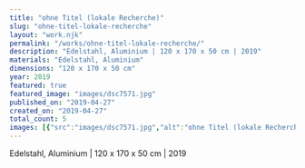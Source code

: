 ```yaml
---
title: "ohne Titel (lokale Recherche)"
slug: "ohne-titel-lokale-recherche"
layout: "work.njk"
permalink: "/works/ohne-titel-lokale-recherche/"
description: "Edelstahl, Aluminium | 120 x 170 x 50 cm | 2019"
materials: "Edelstahl, Aluminium"
dimensions: "120 x 170 x 50 cm"
year: 2019
featured: true
featured_image: "images/dsc7571.jpg"
published_on: "2019-04-27"
created_on: "2019-04-27"
total_count: 5
images: [{"src":"images/dsc7571.jpg","alt":"ohne Titel (lokale Recherche)","caption":null,"order":1},{"src":"images/dsc7599.jpg","alt":"ohne Titel (lokale Recherche)","caption":null,"order":2},{"src":"images/dsc7584.jpg","alt":"ohne Titel (lokale Recherche)","caption":null,"order":3},{"src":"images/dsc7591.jpg","alt":"ohne Titel (lokale Recherche)","caption":null,"order":4},{"src":"images/dsc7604.jpg","alt":"ohne Titel (lokale Recherche)","caption":null,"order":5}]
---
```


Edelstahl, Aluminium | 120 x 170 x 50 cm | 2019